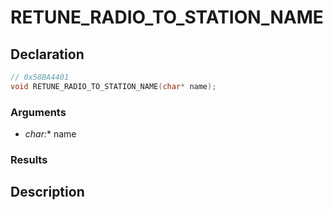 # RETUNE_RADIO_TO_STATION_NAME

## Declaration
```cpp
// 0x58BA4401
void RETUNE_RADIO_TO_STATION_NAME(char* name);
```

### Arguments
- **char*:** name

### Results

## Description
